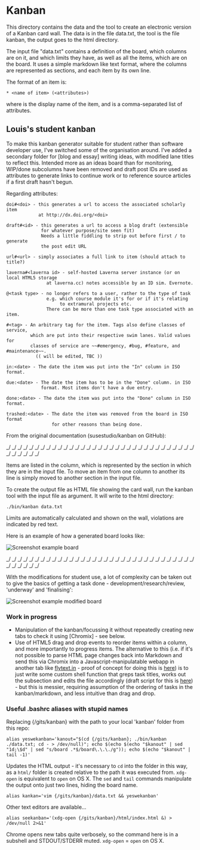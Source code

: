 # Kanban

This directory contains the data and the tool to create an electronic version
of a Kanban card wall. The data is in the file data.txt, the tool is
the file kanban, the output goes to the html directory.

The input file "data.txt" contains a definition of the board, which
columns are on it, and which limits they have, as well as all the items, which
are on the board. It uses a simple markdown like text format, where the
columns are represented as sections, and each item by its own line.

The format of an item is:

    * <name of item> (<attributes>)

where <name of item> is the display name of the item, and <attributes> is a
comma-separated list of attributes.

## Louis's student kanban

To make this kanban generator suitable for student rather than software developer use, I've switched some of the organisation around. I've added a secondary folder for [blog and essay] writing ideas, with modified lane titles to reflect this. Intended more as an ideas board than for monitoring, WIP/done subcolumns have been removed and draft post IDs are used as attributes to generate links to continue work or to reference source articles if a first draft hasn't begun.

Regarding attributes:

	doi#<doi> - this generates a url to access the associated scholarly item
				at http://dx.doi.org/<doi>

	draft#<id> - this generates a url to access a blog draft (extensible
				 for whatever purpose/site seen fit)
				 Needs a little fiddling to strip out before first / to generate
				 the post edit URL

	url#<url> - simply associates a full link to item (should attach to title?)

	laverna#<laverna id> - self-hosted Laverna server instance (or on local HTML5 storage
			       at laverna.cc) notes accessible by an ID sim. Evernote.

	@<task type> - no longer refers to a user, rather to the type of task
	               e.g. which course module it's for or if it's relating
	                    to extramural projects etc.
	               There can be more than one task type associated with an item.

    #<tag> - An arbitrary tag for the item. Tags also define classes of service,
             which are put into their respective swim lanes. Valid values for
             classes of service are ~~#emergency, #bug, #feature, and #maintenance~~.
			   (( will be edited, TBC ))

    in:<date> - The date the item was put into the "In" column in ISO format.

    due:<date> - The date the item has to be in the "Done" column. in ISO
                 format. Most items don't have a due entry.

    done:<date> - The date the item was put into the "Done" column in ISO format.

    trashed:<date> - The date the item was removed from the board in ISO format
                     for other reasons than being done.

From the original documentation (susestudio/kanban on GitHub):
	
\_/   \_/   \_/   \_/   \_/   \_/   \_/   \_/   \_/   \_/   \_/   \_/   \_/   \_/   \_/   \_/   \_/   \_/   \_/   \_/   \_/   \_/   \_/   \_/   \_/   \_/   \_/   \_/   \_/   \_/   \_/   \_/   \_/   \_/   \_/   \_/   \_/   \_/   \_/

Items are listed in the column, which is represented by the section in which
they are in the input file. To move an item from one column to another its line
is simply moved to another section in the input file.

To create the output file as HTML file showing the card wall, run the kanban
tool with the input file as argument. It will write to the html directory:

    ./bin/kanban data.txt

Limits are automatically calculated and shown on the wall, violations are
indicated by red text.

Here is an example of how a generated board looks like:

![Screenshot example board](https://raw.github.com/lmmx/kanban/master/screenshot-board.png)

\_/   \_/   \_/   \_/   \_/   \_/   \_/   \_/   \_/   \_/   \_/   \_/   \_/   \_/   \_/   \_/   \_/   \_/   \_/   \_/   \_/   \_/   \_/   \_/   \_/   \_/   \_/   \_/   \_/   \_/   \_/   \_/   \_/   \_/   \_/   \_/   \_/   \_/   \_/

With the modifications for student use, a lot of complexity can be taken out to give the basics of getting a task done - development/research/review, 'underway' and 'finalising':

![Screenshot example modified board](https://raw.github.com/lmmx/kanban/master/screenshot-student-board.png)

### Work in progress

* Manipulation of the kanban/focussing it without repeatedly creating new tabs to check it using [Chromix] - see below.
* Use of HTML5 drag and drop events to reorder items within a column, and more importantly to progress items. The alternative to this (i.e. if it's not possible to parse HTML page changes back into Markdown and send this via Chromix into a Javascript-manipulatable webapp in another tab like [flytext.in](http://flytext.in) - proof of concept for doing this is [here](https://gist.github.com/lmmx/c414a1d4822a025380e7)) is to just write some custom shell function that greps task titles, works out the subsection and edits the file accordingly (draft script for this is [here](https://gist.github.com/lmmx/8a6794a98286d00d6797)) - but this is messier, requiring assumption of the ordering of tasks in the kanban/markdown, and less intuitive than drag and drop.

### Useful .bashrc aliases with stupid names

Replacing {/gits/kanban} with the path to your local 'kanban' folder from this repo:

	alias yeswekanban='kanout="$(cd {/gits/kanban}; ./bin/kanban ./data.txt; cd - > /dev/null)"; echo $(echo $(echo "$kanout" | sed "1d;\$d" | sed "s/board .*$/board\.\.\./g")); echo $(echo "$kanout" | tail -1)'

Updates the HTML output - it's necessary to `cd` into the folder in this way, as a `html/` folder is created relative to the path it was executed from. `xdg-open` is equivalent to `open` on OS X. The `sed` and `tail` commands manipulate the output onto just two lines, hiding the board name.

	alias kankan='vim {/gits/kanban}/data.txt && yeswekanban'

Other text editors are available...

	alias seekanban='(xdg-open {/gits/kanban}/html/index.html &) > /dev/null 2>&1'

Chrome opens new tabs quite verbosely, so the command here is in a subshell and STDOUT/STDERR muted. `xdg-open` = `open` on OS X.
